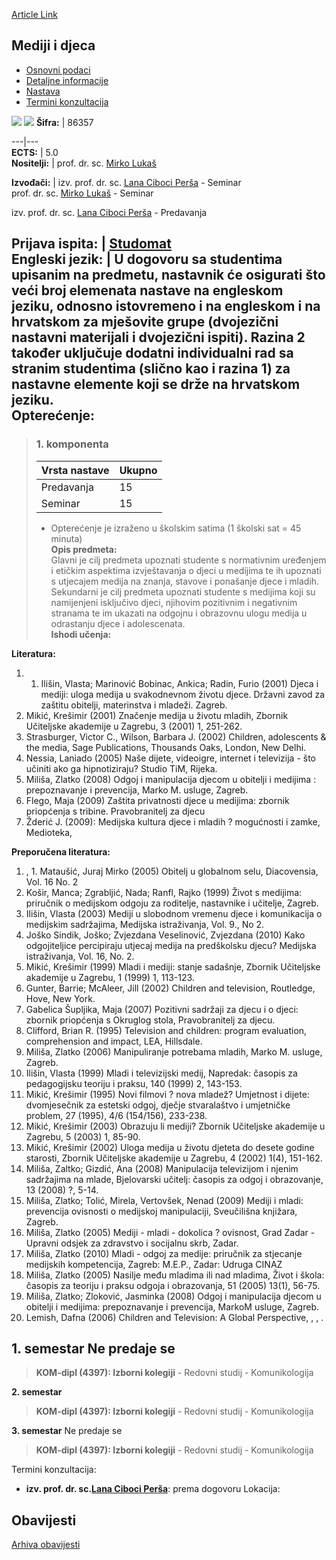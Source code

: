 [Article Link](https://www.fhs.hr/predmet/mid)

## Mediji i djeca
  * [Osnovni podaci](https://www.fhs.hr/predmet/mid#v1id-904838_227869_1_0 "Osnovni podaci")
  * [Detaljne informacije](https://www.fhs.hr/predmet/mid#v1id-904838_227869_1_1 "Detaljne informacije")
  * [Nastava](https://www.fhs.hr/predmet/mid#v1id-904838_227869_1_2 "Nastava")
  * [Termini konzultacija](https://www.fhs.hr/predmet/mid#v1id-904838_227869_1_3 "Termini konzultacija")


[![](https://www.fhs.hr/img/flags/gif/hr.gif)](https://www.fhs.hr/predmet/mid) [![](https://www.fhs.hr/img/flags/gif/gb.gif)](https://www.fhs.hr/en/course/tmac)
**Šifra:** |  86357  
  
---|---  
**ECTS:** |  5.0   
**Nositelji:** |  prof. dr. sc. [Mirko Lukaš](https://www.fhs.hr/djelatnik/mirko.lukas)   
  
**Izvođači:** |  izv. prof. dr. sc. [Lana Ciboci Perša](https://www.fhs.hr/djelatnik/lana.ciboci_persa) - Seminar  
prof. dr. sc. [Mirko Lukaš](https://www.fhs.hr/djelatnik/mirko.lukas) - Seminar  
  
izv. prof. dr. sc. [Lana Ciboci Perša](https://www.fhs.hr/djelatnik/lana.ciboci_persa) - Predavanja  
  
**Prijava ispita:** |  [Studomat](http://www.isvu.hr/studomat)  
**Engleski jezik:** |  U dogovoru sa studentima upisanim na predmetu, nastavnik će osigurati što veći broj elemenata nastave na engleskom jeziku, odnosno istovremeno i na engleskom i na hrvatskom za mješovite grupe (dvojezični nastavni materijali i dvojezični ispiti). Razina 2 također uključuje dodatni individualni rad sa stranim studentima (slično kao i razina 1) za nastavne elemente koji se drže na hrvatskom jeziku.   
**Opterećenje:**  
---  
> ### 1. komponenta
> | Vrsta nastave | Ukupno  
> ---|---  
> Predavanja | 15  
> Seminar | 15  
> * Opterećenje je izraženo u školskim satima (1 školski sat = 45 minuta)   
**Opis predmeta:**  
> Glavni je cilj predmeta upoznati studente s normativnim uređenjem i etičkim aspektima izvještavanja o djeci u medijima te ih upoznati s utjecajem medija na znanja, stavove i ponašanje djece i mladih. Sekundarni je cilj predmeta upoznati studente s medijima koji su namijenjeni isključivo djeci, njihovim pozitivnim i negativnim stranama te im ukazati na odgojnu i obrazovnu ulogu medija u odrastanju djece i adolescenata.  
**Ishodi učenja:**  

  
**Literatura:**  
  1. 1. Ilišin, Vlasta; Marinović Bobinac, Ankica; Radin, Furio (2001) Djeca i mediji: uloga medija u svakodnevnom životu djece. Državni zavod za zaštitu obitelji, materinstva i mladeži. Zagreb.  
2. Mikić, Krešimir (2001) Značenje medija u životu mladih, Zbornik Učiteljske akademije u Zagrebu, 3 (2001) 1, 251-262.  
3. Strasburger, Victor C., Wilson, Barbara J. (2002) Children, adolescents & the media, Sage Publications, Thousands Oaks, London, New Delhi.  
3. Nessia, Laniado (2005) Naše dijete, videoigre, internet i televizija - što učiniti ako ga hipnotiziraju? Studio TiM, Rijeka.  
4. Miliša, Zlatko (2008) Odgoj i manipulacija djecom u obitelji i medijima : prepoznavanje i prevencija, Marko M. usluge, Zagreb.  
5. Flego, Maja (2009) Zaštita privatnosti djece u medijima: zbornik priopćenja s tribine. Pravobranitelj za djecu  
6. Žderić J. (2009): Medijska kultura djece i mladih ? mogućnosti i zamke, Medioteka, 

  
**Preporučena literatura:**  
  1. , 1. Mataušić, Juraj Mirko (2005) Obitelj u globalnom selu, Diacovensia, Vol. 16 No. 2  
2. Košir, Manca; Zgrabljić, Nada; Ranfl, Rajko (1999) Život s medijima: priručnik o medijskom odgoju za roditelje, nastavnike i učitelje, Zagreb.   
3. Ilišin, Vlasta (2003) Mediji u slobodnom vremenu djece i komunikacija o medijskim sadržajima, Medijska istraživanja, Vol. 9., No 2.   
4. Joško Sindik, Joško; Zvjezdana Veselinović, Zvjezdana (2010) Kako odgojiteljice percipiraju utjecaj medija na predškolsku djecu? Medijska istraživanja, Vol. 16, No. 2.  
5. Mikić, Krešimir (1999) Mladi i mediji: stanje sadašnje, Zbornik Učiteljske akademije u Zagrebu, 1 (1999) 1, 113-123.  
6. Gunter, Barrie; McAleer, Jill (2002) Children and television, Routledge, Hove, New York.  
7. Gabelica Šupljika, Maja (2007) Pozitivni sadržaji za djecu i o djeci: zbornik priopćenja s Okruglog stola, Pravobranitelj za djecu.  
8. Clifford, Brian R. (1995) Television and children: program evaluation, comprehension and impact, LEA, Hillsdale.  
9. Miliša, Zlatko (2006) Manipuliranje potrebama mladih, Marko M. usluge, Zagreb.   
10. Ilišin, Vlasta (1999) Mladi i televizijski medij, Napredak: časopis za pedagogijsku teoriju i praksu, 140 (1999) 2, 143-153.  
11. Mikić, Krešimir (1995) Novi filmovi ? nova mladež? Umjetnost i dijete: dvomjesečnik za estetski odgoj, dječje stvaralaštvo i umjetničke problem, 27 (1995), 4/6 (154/156), 233-238.  
12. Mikić, Krešimir (2003) Obrazuju li mediji? Zbornik Učiteljske akademije u Zagrebu, 5 (2003) 1, 85-90.  
13. Mikić, Krešimir (2002) Uloga medija u životu djeteta do desete godine starosti, Zbornik Učiteljske akademije u Zagrebu, 4 (2002) 1(4), 151-162.  
14. Miliša, Zaltko; Gizdić, Ana (2008) Manipulacija televizijom i njenim sadržajima na mlade, Bjelovarski učitelj: časopis za odgoj i obrazovanje, 13 (2008) ?, 5-14.  
15. Miliša, Zlatko; Tolić, Mirela, Vertovšek, Nenad (2009) Mediji i mladi: prevencija ovisnosti o medijskoj manipulaciji, Sveučilišna knjižara, Zagreb.   
16. Miliša, Zlatko (2005) Mediji - mladi - dokolica ? ovisnost, Grad Zadar - Upravni odsjek za zdravstvo i socijalnu skrb, Zadar.  
17. Miliša, Zlatko (2010) Mladi - odgoj za medije: priručnik za stjecanje medijskih kompetencija, Zagreb: M.E.P., Zadar: Udruga CINAZ  
18. Miliša, Zlatko (2005) Nasilje među mladima ili nad mladima, Život i škola: časopis za teoriju i praksu odgoja i obrazovanja, 51 (2005) 13(1), 56-75.   
19. Miliša, Zlatko; Zloković, Jasminka (2008) Odgoj i manipulacija djecom u obitelji i medijima: prepoznavanje i prevencija, MarkoM usluge, Zagreb.  
20. Lemish, Dafna (2006) Children and Television: A Global Perspective, , , .

  
**1. semestar** Ne predaje se  
---  
> **KOM-dipl (4397): Izborni kolegiji** - Redovni studij - Komunikologija  
>   
  
**2. semestar**  
> **KOM-dipl (4397): Izborni kolegiji** - Redovni studij - Komunikologija  
>   
  
**3. semestar** Ne predaje se  
> **KOM-dipl (4397): Izborni kolegiji** - Redovni studij - Komunikologija  
>   
Termini konzultacija: 
  * **izv. prof. dr. sc.[Lana Ciboci Perša](https://www.fhs.hr/djelatnik/lana.ciboci_persa)**: 
prema dogovoru
Lokacija: 


## Obavijesti
[Arhiva obavijesti](https://www.fhs.hr/predmet/mid?@=20ox4#news_80493 "Arhiva obavijesti")
